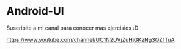 # Android-UI

Suscribite a mi canal para conocer mas ejercisios :D

https://www.youtube.com/channel/UC1N2UVjZuHjGKzNg3QZ1TuA
